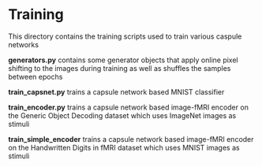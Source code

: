 # Training

This directory contains the training scripts used to train various caspule networks

**generators.py** contains some generator objects that apply online pixel shifting
to the images during training as well as shuffles the samples between epochs

**train_capsnet.py** trains a capsule network based MNIST classifier

**train_encoder.py** trains a capsule network based image-fMRI encoder on the
Generic Object Decoding dataset which uses ImageNet images as stimuli

**train_simple_encoder** trains a capsule network based image-fMRI encoder on the
Handwritten Digits in fMRI dataset which uses MNIST images as stimuli